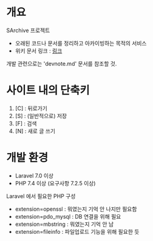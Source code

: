 # 개요 
SArchive 프로젝트
* 오래된 코드나 문서를 정리하고 아카이빙하는 목적의 서비스
* 위키 문서 링크 : [링크](https://swiki.asv.kr/wiki/개발:SARChive_프로젝트)


개발 관련으로는 'devnote.md' 문서를 참조할 것.


# 사이트 내의 단축키

1. [C] : 뒤로가기
2. [S] : (일반적으로) 저장
3. [F] : 검색
4. [N] : 새로 글 쓰기


# 개발 환경
* Laravel 7.0 이상
* PHP 7.4 이상 (요구사항 7.2.5 이상)


Laravel 에서 필요한 PHP 구성

* extension=openssl : 뭐였는지 기억 안 나지만 필요함
* extension=pdo_mysql : DB 연결을 위해 필요
* extension=mbstring : 뭐였는지 기억 안 남
* extension=fileinfo : 파일업로드 기능을 위해 필요한 듯

